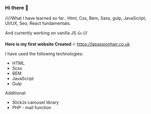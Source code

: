 ### Hi there 👋

////What I have learned so far..
Html, Css, Bem, Sass, gulp, JavaScript, UI/UX, Seo, React fundamentals.

And currently working on vanilla JS :thumbsup: ///


**Here is my first website Created** :fire:
https://lapassionhair.co.uk

I have used the following technologies:

* HTML
* Scss
* BEM
* JavaScript 
* Gulp

Additional:
* SlickJs carousel library
* PHP - mail function


<!--
**LKielar/LKielar** is a ✨ _special_ ✨ repository because its `README.md` (this file) appears on your GitHub profile.

Here are some ideas to get you started:

- I’m currently working on ...
- 🌱 I’m currently learning ...

-->

